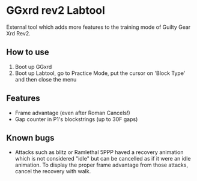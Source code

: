 # GGxrd rev2 Labtool
External tool which adds more features to the training mode of Guilty Gear Xrd Rev2.

## How to use
1. Boot up GGxrd
2. Boot up Labtool, go to Practice Mode, put the cursor on 'Block Type' and then close the menu

## Features
- Frame advantage (even after Roman Cancels!)
- Gap counter in P1's blockstrings (up to 30F gaps)

## Known bugs
- Attacks such as blitz or Ramlethal 5PPP haved a recovery animation which is not considered "idle" but can be cancelled as if it were an idle animation. To display the proper frame advantage from those attacks, cancel the recovery with walk.